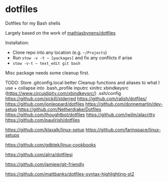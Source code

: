 # dotfiles
Dotfiles for my Bash shells

Largely based on the work of [mathiasbynens/dotfiles](https://github.com/mathiasbynens/dotfiles/)

Installation:
* Clone repo into any location (e.g. `~/Projects`)
* Run `stow -v -t ~ [packages]` and fix any conflicts if arise
* `stow -v-t ~ text_edit git bash`

Misc package needs some cleanup first.


TODO:
Store .gitconfig.local better
Cleanup functions and aliases to what I use + collapse into .bash_profile
inputrc
xinitrc
xbindkeysrc (https://www.circuidipity.com/xbindkeysrc/)
.ssh/config
https://github.com/sickill/stderred
https://github.com/ralish/dotfiles/
https://github.com/jonleopard/dotfiles
https://github.com/donnemartin/dev-setup
https://github.com/Netherdrake/Dotfiles
https://github.com/thoughtbot/dotfiles
https://github.com/jwilm/alacritty
https://github.com/paulirish/dotfiles

https://github.com/klaxalk/linux-setup
https://github.com/farinspace/linux-setups

https://github.com/gdbtek/linux-cookbooks

https://github.com/alrra/dotfilesi

https://github.com/jamiew/git-friendly

https://github.com/mattbanks/dotfiles-syntax-highlighting-st2
